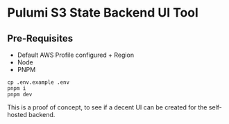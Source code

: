 # Pulumi S3 State Backend UI Tool

## Pre-Requisites
- Default AWS Profile configured + Region
- Node
- PNPM

```
cp .env.example .env
pnpm i
pnpm dev
```

This is a proof of concept, to see if a decent UI can be created for the
self-hosted backend.
